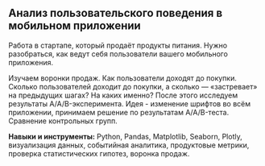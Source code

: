 
## Анализ пользовательского поведения в мобильном приложении

Работа в стартапе, который продаёт продукты питания. Нужно разобраться, как ведут себя пользователи вашего мобильного приложения. 

Изучаем воронки продаж. Как пользователи доходят до покупки. Сколько пользователей доходит до покупки, а сколько — «застревает» на предыдущих шагах? На каких именно?
После этого исследуем результаты A/A/B-эксперимента. 
Идея - изменение шрифтов во всём приложении, принимаем решение по результатам A/A/B-теста. 
Сравнение контрольных групп.


**Навыки и инструменты:**  Python, Pandas, Matplotlib, Seaborn, Plotly, визуализация данных, событийная аналитика, продуктовые метрики, проверка статистических гипотез, воронка продаж.

